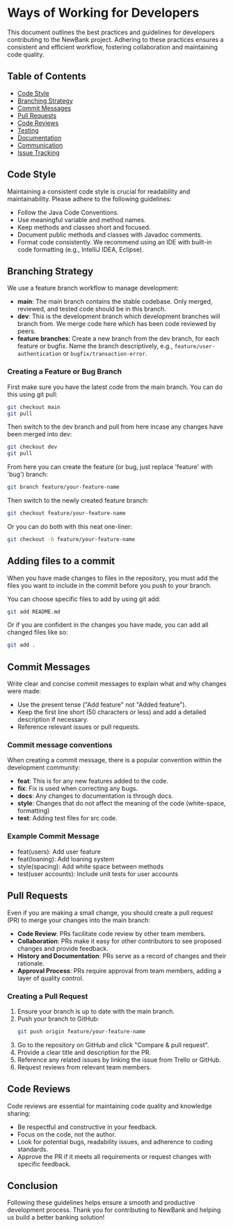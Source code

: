 # Ways of Working for Developers

This document outlines the best practices and guidelines for developers contributing to the NewBank project. Adhering to these practices ensures a consistent and efficient workflow, fostering collaboration and maintaining code quality.

## Table of Contents
- [Code Style](#code-style)
- [Branching Strategy](#branching-strategy)
- [Commit Messages](#commit-messages)
- [Pull Requests](#pull-requests)
- [Code Reviews](#code-reviews)
- [Testing](#testing)
- [Documentation](#documentation)
- [Communication](#communication)
- [Issue Tracking](#issue-tracking)

## Code Style
Maintaining a consistent code style is crucial for readability and maintainability. Please adhere to the following guidelines:
- Follow the Java Code Conventions.
- Use meaningful variable and method names.
- Keep methods and classes short and focused.
- Document public methods and classes with Javadoc comments.
- Format code consistently. We recommend using an IDE with built-in code formatting (e.g., IntelliJ IDEA, Eclipse).

## Branching Strategy
We use a feature branch workflow to manage development:
- **main**: The main branch contains the stable codebase. Only merged, reviewed, and tested code should be in this branch.
- **dev**: This is the development branch which development branches will branch from. We merge code here which has been code reviewed by peers.
- **feature branches**: Create a new branch from the dev branch, for each feature or bugfix. Name the branch descriptively, e.g., `feature/user-authentication` or `bugfix/transaction-error`.

### Creating a Feature or Bug Branch
First make sure you have the latest code from the main branch. You can do this using git pull:
```bash
git checkout main
git pull
```

Then switch to the dev branch and pull from here incase any changes have been merged into dev:
```bash
git checkout dev
git pull
```

From here you can create the feature (or bug, just replace 'feature' with 'bug')  branch:
```bash
git branch feature/your-feature-name
```

Then switch to the newly created feature branch:
```bash
git checkout feature/your-feature-name
```

Or you can do both with this neat one-liner:
```bash
git checkout -b feature/your-feature-name
```

## Adding files to a commit
When you have made changes to files in the repository, you must add the files you want to include in the commit before you push to your branch.

You can choose specific files to add by using git add:
```bash
git add README.md
```
Or if you are confident in the changes you have made, you can add all changed files like so:
```bash
git add .
```

## Commit Messages
Write clear and concise commit messages to explain what and why changes were made:
- Use the present tense ("Add feature" not "Added feature").
- Keep the first line short (50 characters or less) and add a detailed description if necessary.
- Reference relevant issues or pull requests.

### Commit message conventions
When creating a commit message, there is a popular convention within the development community:
- **feat**: This is for any new features added to the code.
- **fix**: Fix is used when correcting any bugs.
- **docs**: Any changes to documentation is through docs.
- **style**: Changes that do not affect the meaning of the code (white-space, formatting)
- **test**: Adding test files for src code.

### Example Commit Message
- feat(users): Add user feature
- feat(loaning): Add loaning system
- style(spacing): Add white space between methods
- test(user accounts): Include unit tests for user accounts

## Pull Requests
Even if you are making a small change, you should create a pull request (PR) to merge your changes into the main branch:

- **Code Review**: PRs facilitate code review by other team members.
- **Collaboration**: PRs make it easy for other contributors to see proposed changes and provide feedback.
- **History and Documentation**: PRs serve as a record of changes and their rationale.
- **Approval Process**: PRs require approval from team members, adding a layer of quality control.

### Creating a Pull Request
1. Ensure your branch is up to date with the main branch.
2. Push your branch to GitHub:
    ```bash
    git push origin feature/your-feature-name
    ```
3. Go to the repository on GitHub and click "Compare & pull request".
4. Provide a clear title and description for the PR.
5. Reference any related issues by linking the issue from Trello or GitHub.
6. Request reviews from relevant team members.

## Code Reviews
Code reviews are essential for maintaining code quality and knowledge sharing:
- Be respectful and constructive in your feedback.
- Focus on the code, not the author.
- Look for potential bugs, readability issues, and adherence to coding standards.
- Approve the PR if it meets all requirements or request changes with specific feedback.

## Conclusion
Following these guidelines helps ensure a smooth and productive development process. Thank you for contributing to NewBank and helping us build a better banking solution!